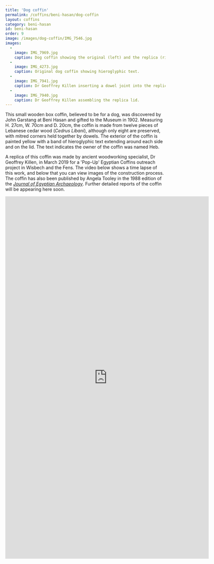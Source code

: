```yaml
---
title: 'Dog coffin'
permalink: /coffins/beni-hasan/dog-coffin
layout: coffins
category: beni-hasan
id: beni-hasan
order: 9
image: /images/dog-coffin/IMG_7546.jpg
images:
  -
    image: IMG_7969.jpg
    caption: Dog coffin showing the original (left) and the replica (right) made by Geoffrey Killen.
  -
    image: IMG_4273.jpg
    caption: Original dog coffin showing hieroglyphic text.
  -
    image: IMG_7941.jpg
    caption: Dr Geoffrey Killen inserting a dowel joint into the replica coffin box.
  -
    image: IMG_7940.jpg
    caption: Dr Geoffrey Killen assembling the replica lid.
---
```

This small wooden box coffin, believed to be for a dog, was discovered by John Garstang at Beni Hasan and gifted to the Museum in 1902. Measuring H. 27cm, W. 70cm and D. 20cm, the coffin is made from twelve pieces of Lebanese cedar wood (_Cedrus Libani_), although only eight are preserved, with mitred corners held together by dowels. The exterior of the coffin is painted yellow with a band of hieroglyphic text extending around each side and on the lid. The text indicates the owner of the coffin was named Heb.

A replica of this coffin was made by ancient woodworking specialist, Dr Geoffrey Killen, in March 2019 for a 'Pop-Up' Egyptian Coffins outreach project in Wisbech and the Fens. The video below shows a time lapse of this work, and below that you can view images of the construction process. The coffin has also been published by Angela Tooley in the 1988 edition of the [_Journal of Egyptian Archaeology_](https://www.academia.edu/755703/_Coffin_of_a_dog_from_Beni_Hasan_JEA_74_1988_207-211_pls._XXVI_2_XXVII_1-2). Further detailed reports of the coffin will be appearing here soon.

<div class="embed-responsive embed-responsive-16by9">
  <iframe class="embed-responsive-item" src="https://player.vimeo.com/video/324974231" width="640" height="1138" frameborder="0" webkitallowfullscreen mozallowfullscreen allowfullscreen></iframe>
</div>
